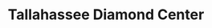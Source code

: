---
title: "Tallahassee Diamond Center"
url: /tallahassee/tallahassee-diamond-center/
shop: jewelry
---
